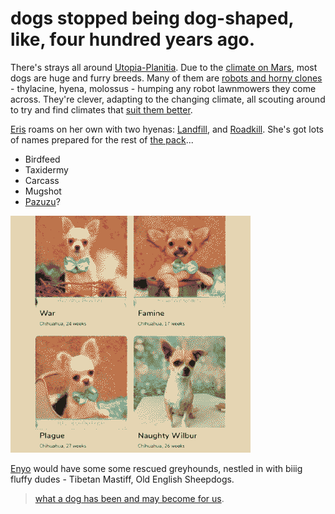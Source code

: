 
# dogs stopped being dog-shaped, like, four hundred years ago.

There's strays all around [Utopia-Planitia](Utopia-Planitia.md). Due to the [climate on Mars](Mars.md), most dogs are huge and furry breeds. Many of them are [robots and horny clones](Menagerie.md) - thylacine, hyena, molossus - humping any robot lawnmowers they come across. They're clever, adapting to the changing climate, all scouting around to try and find climates that [suit them better](Doggerland.md).

[Eris](Eris.md) roams on her own with two hyenas: [Landfill](Landfill.md), and [Roadkill](Roadkill.md). She's got lots of names prepared for the rest of [the pack](Hope-Eaters.md)...
- Birdfeed
- Taxidermy
- Carcass
- Mugshot
- [Pazuzu](Pazuzu.md)?

![](img/dogs.png)

[Enyo](Enyo.md) would have some some rescued greyhounds, nestled in with biiig fluffy dudes - Tibetan Mastiff, Old English Sheepdogs.

> [what a dog has been and may become for us](asterasteraster.md).